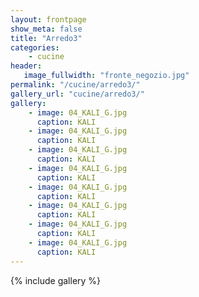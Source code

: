 ```yaml
---
layout: frontpage
show_meta: false
title: "Arredo3"
categories:
    - cucine
header:
   image_fullwidth: "fronte_negozio.jpg"
permalink: "/cucine/arredo3/"
gallery_url: "cucine/arredo3/"
gallery:
    - image: 04_KALI_G.jpg
      caption: KALI
    - image: 04_KALI_G.jpg
      caption: KALI
    - image: 04_KALI_G.jpg
      caption: KALI
    - image: 04_KALI_G.jpg
      caption: KALI
    - image: 04_KALI_G.jpg
      caption: KALI
    - image: 04_KALI_G.jpg
      caption: KALI
    - image: 04_KALI_G.jpg
      caption: KALI
    - image: 04_KALI_G.jpg
      caption: KALI
---
```

{% include gallery %}